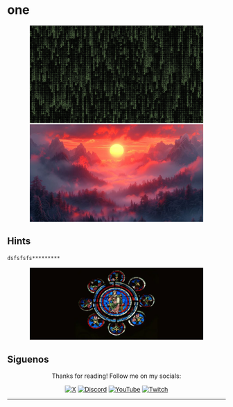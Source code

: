 # one

<div align='center'>
  <img src='img/test' width='400' alt='Image'>
</div>

<div align='center'>
  <img src='img/testing' width='400' alt='Image'>
</div>


## Hints

```bash
dsfsfsfs*********
```
<div align='center'>
  <img src='img/art' width='400' alt='Image'>
</div>


## Siguenos

<div align='center'>
  <p>Thanks for reading! Follow me on my socials:</p>
  <a href='https://x.com/@imahian'><img src='https://www.vectorlogo.zone/logos/x/x-icon.svg' alt='X' width='40'></a>
  <a href='https://discord.gg/dbesG8EX'><img src='https://www.vectorlogo.zone/logos/discord/discord-icon.svg' alt='Discord' width='40'></a>
  <a href='https://youtube.com/@imahian'><img src='https://www.vectorlogo.zone/logos/youtube/youtube-icon.svg' alt='YouTube' width='40'></a>
  <a href='https://twitch.tv/imahian'><img src='https://www.vectorlogo.zone/logos/twitch/twitch-icon.svg' alt='Twitch' width='40'></a>
</div>

---
